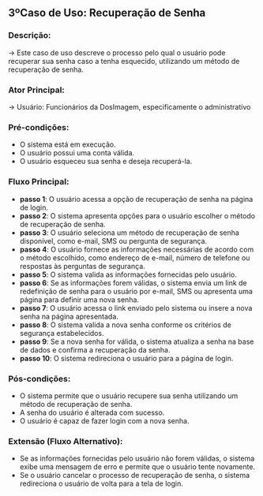 ## **3ºCaso de Uso**: Recuperação de Senha

### Descrição:
  → Este caso de uso descreve o processo pelo qual o usuário pode recuperar sua senha caso a tenha esquecido, utilizando um método de recuperação de senha.

### Ator Principal:

  → Usuário: Funcionários da DosImagem, especificamente o administrativo

### Pré-condições:

- O sistema está em execução.
- O usuário possui uma conta válida.
- O usuário esqueceu sua senha e deseja recuperá-la.

### Fluxo Principal:

- **passo 1**: O usuário acessa a opção de recuperação de senha na página de login.
- **passo 2**: O sistema apresenta opções para o usuário escolher o método de recuperação de senha.
- **passo 3**: O usuário seleciona um método de recuperação de senha disponível, como e-mail, SMS ou pergunta de segurança.
- **passo 4**: O usuário fornece as informações necessárias de acordo com o método escolhido, como endereço de e-mail, número de telefone ou respostas às perguntas de segurança.
- **passo 5**: O sistema valida as informações fornecidas pelo usuário.
- **passo 6**: Se as informações forem válidas, o sistema envia um link de redefinição de senha para o usuário por e-mail, SMS ou apresenta uma página para definir uma nova senha.
- **passo 7**: O usuário acessa o link enviado pelo sistema ou insere a nova senha na página apresentada.
- **passo 8**: O sistema valida a nova senha conforme os critérios de segurança estabelecidos.
- **passo 9**: Se a nova senha for válida, o sistema atualiza a senha na base de dados e confirma a recuperação da senha.
- **passo 10**: O sistema redireciona o usuário para a página de login.

### Pós-condições:

- O sistema permite que o usuário recupere sua senha utilizando um método de recuperação de senha.
- A senha do usuário é alterada com sucesso.
- O usuário é capaz de fazer login com a nova senha.

### Extensão (Fluxo Alternativo):

- Se as informações fornecidas pelo usuário não forem válidas, o sistema exibe uma mensagem de erro e permite que o usuário tente novamente.
- Se o usuário cancelar o processo de recuperação de senha, o sistema redireciona o usuário de volta para a tela de login.
